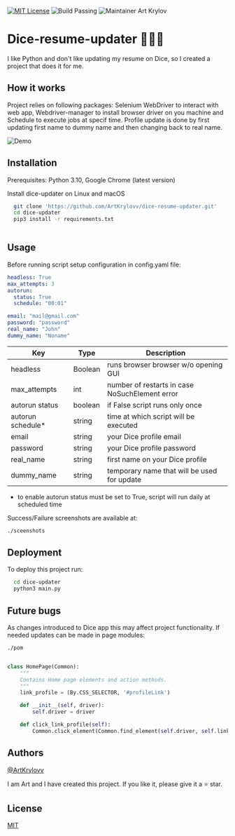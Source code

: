 [![MIT License](https://img.shields.io/badge/License-MIT-green.svg)](https://choosealicense.com/licenses/mit/)
![Build Passing](https://img.shields.io/badge/Build-passing-green.svg)
![Maintainer Art Krylov](https://img.shields.io/static/v1?label=Maintainer&message=ArtKrylovv&color=blue)

# Dice-resume-updater 🎲🎲🎲

I like Python and don't like updating my resume on Dice, so I created a project that does it for me.

## How it works

Project relies on following packages: Selenium WebDriver to interact with web app, Webdriver-manager to install browser driver on you machine and Schedule to execute jobs at specif time. Profile update is done by first updating first name to dummy name and then changing back to real name.

![Demo](https://media.giphy.com/media/Ai6cYaZ0RruKJyxYsj/giphy.gif)
## Installation

Prerequisites: Python 3.10, Google Chrome (latest version)

Install dice-updater on Linux and macOS

```zsh
  git clone 'https://github.com/ArtKrylovv/dice-resume-updater.git'
  cd dice-updater
  pip3 install -r requirements.txt
  
```
    
## Usage
Before running script setup configuration in config.yaml file:

```yaml
headless: True
max_attempts: 3
autorun:
  status: True
  schedule: "00:01"

email: "mail@gmail.com"
password: "password"
real_name: "John"
dummy_name: "Noname"
```

| Key               | Type    | Description                                    |
|-------------------|---------|------------------------------------------------|
| headless          | Boolean | runs browser browser w/o opening GUI           |
| max_attempts      | int     | number of restarts in case NoSuchElement error |
| autorun status    | boolean | if False script runs only once                 |
| autorun schedule* | string  | time at which script will be executed          |
| email             | string  | your Dice profile email                        |
| password          | string  | your Dice profile password                     |
| real_name         | string  | first name on your Dice profile                |
| dummy_name        | string  | temporary name that will be used for update    |

* to enable autorun status must be set to True, script will run daily at scheduled time

Success/Failure screenshots are available at:

```zsh
./sceenshots
```


## Deployment

To deploy this project run:

```zsh
  cd dice-updater
  python3 main.py
```

## Future bugs

As changes introduced to Dice app this may affect project functionality.
If needed updates can be made in page modules:

```zsh
./pom
```

```python

class HomePage(Common):
    """
    Contains Home page elements and action methods.
    """
    link_profile = (By.CSS_SELECTOR, '#profileLink')

    def __init__(self, driver):
        self.driver = driver

    def click_link_profile(self):
        Common.click_element(Common.find_element(self.driver, self.link_profile))

```

## Authors

[@ArtKrylovv](https://www.github.com/ArtKrylovv)

I am Art and I have created this project. If you like it, please give it a ⭐️ star.

## License

[MIT](https://choosealicense.com/licenses/mit/)
